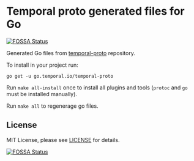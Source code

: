 # Temporal proto generated files for Go
[![FOSSA Status](https://app.fossa.com/api/projects/git%2Bgithub.com%2Ftemporalio%2Ftemporal-proto-go.svg?type=shield)](https://app.fossa.com/projects/git%2Bgithub.com%2Ftemporalio%2Ftemporal-proto-go?ref=badge_shield)


Generated Go files from [temporal-proto](https://github.com/temporalio/temporal-proto) repository.

To install in your project run:
```
go get -u go.temporal.io/temporal-proto 
```

Run `make all-install` once to install all plugins and tools (`protoc` and `go` must be installed manually).

Run `make all` to regenerage go files.

## License

MIT License, please see [LICENSE](LICENSE) for details.


[![FOSSA Status](https://app.fossa.com/api/projects/git%2Bgithub.com%2Ftemporalio%2Ftemporal-proto-go.svg?type=large)](https://app.fossa.com/projects/git%2Bgithub.com%2Ftemporalio%2Ftemporal-proto-go?ref=badge_large)